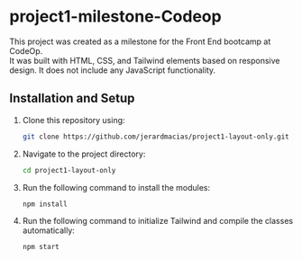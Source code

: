 # project1-milestone-Codeop

This project was created as a milestone for the Front End bootcamp at CodeOp.  
It was built with HTML, CSS, and Tailwind elements based on responsive design. It does not include any JavaScript functionality.

## Installation and Setup

1. Clone this repository using:
   ```bash
   git clone https://github.com/jerardmacias/project1-layout-only.git
   ```

2. Navigate to the project directory:
   ```bash
   cd project1-layout-only
   ```

3. Run the following command to install the modules:
   ```bash
   npm install
   ```

4. Run the following command to initialize Tailwind and compile the classes automatically:
   ```bash
   npm start
   ```
